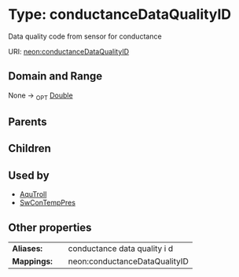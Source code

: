 
# Type: conductanceDataQualityID


Data quality code from sensor for conductance

URI: [neon:conductanceDataQualityID](https://data.neonscience.org/conductanceDataQualityID)


## Domain and Range

None ->  <sub>OPT</sub> [Double](types/Double.md)

## Parents


## Children


## Used by

 * [AquTroll](AquTroll.md)
 * [SwConTempPres](SwConTempPres.md)

## Other properties

|  |  |  |
| --- | --- | --- |
| **Aliases:** | | conductance data quality i d |
| **Mappings:** | | neon:conductanceDataQualityID |

